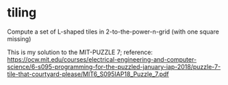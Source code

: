# tiling
Compute a set of L-shaped tiles in 2-to-the-power-n-grid (with one square missing)

This is my solution to the MIT-PUZZLE 7;
reference:
https://ocw.mit.edu/courses/electrical-engineering-and-computer-science/6-s095-programming-for-the-puzzled-january-iap-2018/puzzle-7-tile-that-courtyard-please/MIT6_S095IAP18_Puzzle_7.pdf
